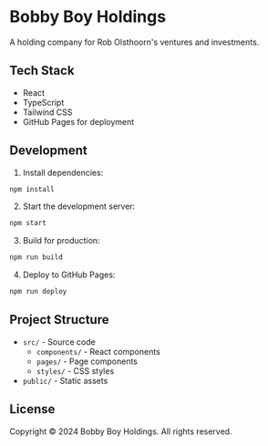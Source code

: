 # Bobby Boy Holdings

A holding company for Rob Olsthoorn's ventures and investments.

## Tech Stack

- React
- TypeScript
- Tailwind CSS
- GitHub Pages for deployment

## Development

1. Install dependencies:
```bash
npm install
```

2. Start the development server:
```bash
npm start
```

3. Build for production:
```bash
npm run build
```

4. Deploy to GitHub Pages:
```bash
npm run deploy
```

## Project Structure

- `src/` - Source code
  - `components/` - React components
  - `pages/` - Page components
  - `styles/` - CSS styles
- `public/` - Static assets

## License

Copyright © 2024 Bobby Boy Holdings. All rights reserved.

